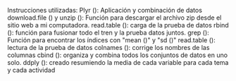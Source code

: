 Instrucciones utilizadas:
Plyr (): Aplicación y combinación de datos 
download.file () y unzip (): Función para descargar el archivo zip desde el sitio web a mi computadora.
read.table (): carga de la prueba de datos 
rbind (): función para fusionar todo el tren y la prueba datos juntos.
grep (): Función para encontrar los índices con "mean ()" y "sd ()"
read.table (): lectura de la prueba de datos 
colnames (): corrige los nombres de las columnas 
cbind (): organiza y combina todos los conjuntos de datos en uno solo.
ddply (): creado resumiendo la media de cada variable para cada tema y cada actividad
